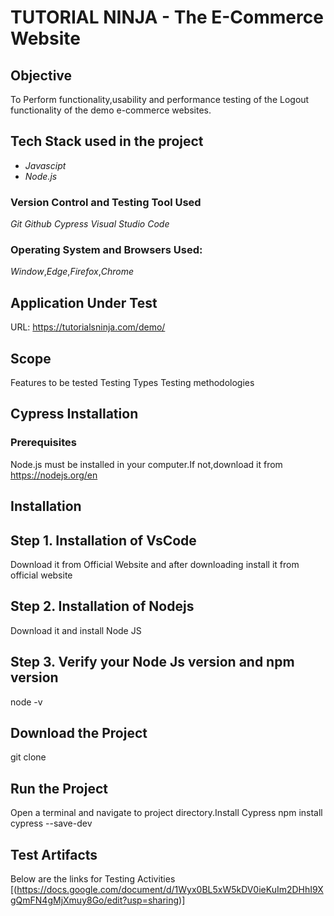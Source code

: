 # TUTORIAL NINJA - The E-Commerce Website
## Objective
To Perform functionality,usability and performance testing of the Logout functionality of the demo e-commerce websites.
## Tech Stack used in the project
*  _Javascipt_
*  _Node.js_
### Version Control and Testing Tool Used
 _Git_
 _Github_
 _Cypress_
 _Visual Studio Code_
### Operating System and Browsers Used:
_Window_,_Edge_,_Firefox_,_Chrome_
## Application Under Test
URL: https://tutorialsninja.com/demo/ 
## Scope
 Features to be tested
 Testing Types
 Testing methodologies
## Cypress Installation
### Prerequisites
Node.js must be installed in your computer.If not,download it from  https://nodejs.org/en 
## Installation
## Step 1. Installation of VsCode
 Download it from Official Website and after downloading install it from official website
## Step 2. Installation of Nodejs
 Download it and install Node JS
## Step 3. Verify your Node Js version and npm version
 node -v
## Download the Project
git clone
## Run the Project
Open a terminal and navigate to project directory.Install Cypress
npm install cypress --save-dev
## Test Artifacts
Below are the links for Testing Activities
[(https://docs.google.com/document/d/1Wyx0BL5xW5kDV0ieKuIm2DHhI9XgQmFN4gMjXmuy8Go/edit?usp=sharing)]



